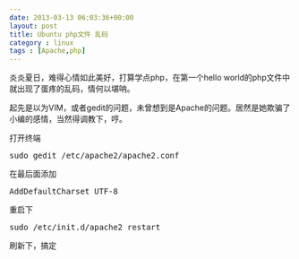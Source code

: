 ```yaml
---
date: 2013-03-13 06:03:36+00:00
layout: post
title: Ubuntu php文件 乱码
category : linux
tags : [Apache,php]
---
```


炎炎夏日，难得心情如此美好，打算学点php，在第一个hello world的php文件中就出现了蛋疼的乱码，情何以堪呐。

起先是以为VIM，或者gedit的问题，未曾想到是Apache的问题。居然是她欺骗了小编的感情，当然得调教下，哼。<!-- more -->

打开终端

<pre class="prettyprint linenums">
sudo gedit /etc/apache2/apache2.conf
</pre>

在最后面添加

<pre class="prettyprint linenums">
AddDefaultCharset UTF-8
</pre>

重启下

<pre class="prettyprint linenums">
sudo /etc/init.d/apache2 restart
</pre>

刷新下，搞定
